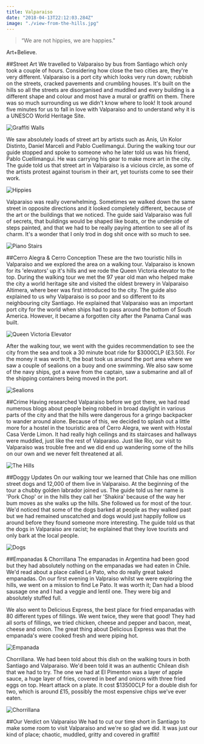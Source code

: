 ```yaml
---
title: Valparaiso
date: "2018-04-13T22:12:03.284Z"
image: "./view-from-the-hills.jpg"
---
```


>“We are not hippies, we are happies."

Art+Believe.

##Street Art
We travelled to Valparaiso by bus from Santiago which only took a couple of hours. Considering how close the two cities are, they're very different. Valparaiso is a port city which looks very run down; rubbish on the streets, cracked pavements and crumbling houses. It's built on the hills so all the streets are disorganised and muddled and every building is a different shape and colour and most have a mural or graffiti on them. There was so much surrounding us we didn't know where to look! It took around five minutes for us to fall in love with Valparaiso and to understand why it is a UNESCO World Heritage Site.

![Graffiti Walls](./graffiti-walls.jpg "Graffiti Walls")

We saw absolutely loads of street art by artists such as Anis, Un Kolor Distinto,  Daniel Marceli and Pablo Cuellimangui. During the walking tour our guide stopped and spoke to someone who he later told us was his friend, Pablo Cuellimangui. He was carrying his gear to make more art in the city. The guide told us that street art in Valparaiso is a vicious circle, as some of the artists protest against tourism in their art, yet tourists come to see their work.

![Hippies](./hippies.jpg "Hippies")

Valparaiso was really overwhelming. Sometimes we walked down the same street in opposite directions and it looked completely different, because of the art or the buildings that we noticed. The guide said Valparaiso was full of secrets, that buildings would be shaped like boats, or the underside of steps painted, and that we had to be really paying attention to see all of its charm. It's a wonder that I only trod in dog shit once with so much to see.

![Piano Stairs](./piano-stairs.jpg "Piano Stairs")

##Cerro Alegra & Cerro Conception
These are the two touristic hills in Valparaiso and we explored the area on a walking tour. Valparaiso is known for its 'elevators' up it's hills and we rode the Queen Victoria elevator to the top. During the walking tour we met the 97 year old man who helped make the city a world heritage site and visited the oldest brewery in Valparaiso Altimera, where beer was first introduced to the city. The guide also explained to us why Valparaiso is so poor and so different to its neighbouring city Santiago. He explained that Valparaiso was an important port city for the world when ships had to pass around the bottom of South America. However, it became a forgotten city after the Panama Canal was built.

![Queen Victoria Elevator](./queen-victoria.jpg "Queen Victoria Elevator")

After the walking tour, we went with the guides recommendation to see the city from the sea and took a 30 minute boat ride for $3000CLP (£3.50). For the money it was worth it, the boat took us around the port area where we saw a couple of sealions on a buoy and one swimming. We also saw some of the navy ships, got a wave from the captain, saw a submarine and all of the shipping containers being moved in the port.

![Sealions](./sealions.jpg "Sealions")

##Crime
Having researched Valparaiso before we got there, we had read numerous blogs about people being robbed in broad daylight in various parts of the city and that the hills were dangerous for a gringo backpacker to wander around alone. Because of this, we decided to splash out a little more for a hostel in the touristic area of Cerro Alegra, we went with Hostal Casa Verde Limon. It had really high ceilings and its staircases and hallways were muddled, just like the rest of Valparaiso. Just like Rio, our visit to Valparaiso was trouble free and we did end up wandering some of the hills on our own and we never felt threatened at all.

![The Hills](./the-hills.jpg "The Hills")

##Doggy Updates
On our walking tour we learned that Chile has one million street dogs and 12,000 of them live in Valparaiso. At the beginning of the tour a chubby golden labrador joined us. The guide told us her name is 'Pork Chop' or in the hills they call her 'Shakira' because of the way her bum moves as she walks up the hills. She followed us for most of the tour. We'd noticed that some of the dogs barked at people as they walked past but we had remained unscatched and dogs would just happily follow us around before they found someone more interesting. The guide told us that the dogs in Valparaiso are racist; he explained that they love tourists and only bark at the local people.

![Dogs](./dogs.jpg "dogs")

##Empanadas & Chorrillana
The empanadas in Argentina had been good but they had absolutely nothing on the empanadas we had eaten in Chile. We'd read about a place called Le Pato, who do really great baked empanadas. On our first evening in Valpraiso whilst we were exploring the hills, we went on a mission to find Le Pato. It was worth it; Dan had a blood sausage one and I had a veggie and lentil one. They were big and absolutely stuffed full.

We also went to Delicious Express, the best place for fried empanadas with 80 different types of fillings. We went twice, they were that good! They had all sorts of fillings, we tried chicken, cheese and pepper and bacon, meat, cheese and onion. The great thing about Delicious Express was that the empanada's were cooked fresh and were piping hot.

![Empanada](./empanada.jpg "Empanada")

Chorrillana. We had been told about this dish on the walking tours in both Santiago and Valparaiso. We'd been told it was an authentic Chilean dish that we had to try. The one we had at El Pimenton was a layer of apple sauce, a huge layer of fries, covered in beef and onions with three fried eggs on top. Heart attack on a plate. It cost $13500CLP for a double dish for two, which is around £15, possibly the most expensive chips we've ever eaten.

![Chorrillana](./chorrillana.jpg "Chorrillana")

##Our Verdict on Valparaiso
We had to cut our time short in Santiago to make some room to visit Valparaiso and we're so glad we did. It was just our kind of place; chaotic, muddled, gritty and covered in graffiti!
